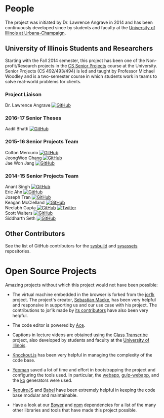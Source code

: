# People
The project was initiated by Dr. Lawrence Angrave in 2014 and has been continuously developed since by
students and faculty at the [University of Illinois at Urbana-Champaign](http://illinois.edu/).

## University of Illinois Students and Researchers
Starting with the Fall 2014 semester, this project has been one of the Non-profit/Research projects in the
[CS Senior Projects](https://seniorprojects.cs.illinois.edu/confluence/display/CourseContent/Senior+Projects+in+CS)
course at the University. Senior Projects (CS 492/493/494) is led and taught by Professor Michael Woodley and is a
two-semester course in which students work in teams to solve real-world problems for clients.

### Project Liaison
Dr. Lawrence Angrave [![GitHub][github]](https://github.com/angrave)  

### 2016-17 Senior Theses
Aadil Bhatti [![GitHub][github]](https://github.com/prevosis)  

### 2015-16 Senior Projects Team
Colton Mercurio [![GitHub][github]](https://github.com/cmercur2)  
JeongWoo Chang [![GitHub][github]](https://github.com/inspiredjw)  
Jae Won Jang [![GitHub][github]](https://github.com/jjang16)  

### 2014-15 Senior Projects Team
Anant Singh [![GitHub][github]](https://github.com/anant-singh)  
Eric Ahn [![GitHub][github]](https://github.com/wchill)  
Joseph Tran [![GitHub][github]](https://github.com/jdtran23)  
Keagan McClelland [![GitHub][github]](https://github.com/CaptJakk)  
Neelabh Gupta [![GitHub][github]](https://github.com/neelabhg) [![Twitter][twitter]](https://twitter.com/neelabhg)  
Scott Walters [![GitHub][github]](https://github.com/scowalt)  
Siddharth Seth [![GitHub][github]](https://github.com/siddharth-seth)  

## Other Contributors
See the list of GitHub contributors for the [sysbuild](https://github.com/cs-education/sysbuild/graphs/contributors)
and [sysassets](https://github.com/cs-education/sysassets/graphs/contributors) repositories.

# Open Source Projects
Amazing projects without which this project would not have been possible:

* The virtual machine embedded in the browser is forked from the [jor1k](https://github.com/s-macke/jor1k) project.
  The project's creator, [Sebastian Macke](https://github.com/s-macke), has been very helpful and responsive in
  supporting us and our use case with his project. The contributions to jor1k made by
  [its contributors](https://github.com/s-macke/jor1k/graphs/contributors) have also been very helpful.

* The code editor is powered by [Ace](https://ace.c9.io/).

* Captions in lecture videos are obtained using the [Class Transcribe](https://github.com/cs-education/classTranscribe)
  project, also developed by students and faculty at the [University of Illinois](http://illinois.edu/).

* [Knockout.js](http://knockoutjs.com/) has been very helpful in managing the complexity of the code base.

* [Yeoman](http://yeoman.io/) saved a lot of time and effort in bootstrapping the project and configuring the tools used.
  In particular, the [webapp](https://github.com/yeoman/generator-webapp#readme),
  [gulp-webapp](https://github.com/yeoman/generator-gulp-webapp#readme), and the
  [ko](https://github.com/stevesanderson/generator-ko#readme) generators were used.

* [RequireJS](http://requirejs.org/) and [Babel](https://babeljs.io/) have been extremely helpful in keeping the code base
  modular and maintainable.

* Have a look at our [Bower](webapp/bower.json) and [npm](webapp/package.json) dependencies for a list of the many other
  libraries and tools that have made this project possible.


<!-- Social icons from https://github.com/carlsednaoui/gitsocial -->
<!-- no need to change these -->

<!-- icons with padding -->
[github-padding]: https://i.imgur.com/0o48UoR.png (GitHub)
[twitter-padding]: https://i.imgur.com/tXSoThF.png (Twitter)
[facebook-padding]: https://i.imgur.com/P3YfQoD.png (Facebook)
[googleplus-padding]: https://i.imgur.com/yCsTjba.png (Google+)
[tumblr-padding]: https://i.imgur.com/YckIOms.png (Tumblr)
[dribbble-padding]: https://i.imgur.com/1AGmwO3.png (Dribbble)

<!-- icons without padding -->
[github]: https://i.imgur.com/9I6NRUm.png (GitHub)
[twitter]: https://i.imgur.com/wWzX9uB.png (Twitter)
[facebook]: https://i.imgur.com/fep1WsG.png (Facebook)
[googleplus]: https://i.imgur.com/VlgBKQ9.png (Google+)
[tumblr]: https://i.imgur.com/jDRp47c.png (Tumblr)
[dribbble]: https://i.imgur.com/Vvy3Kru.png (Dribbble)
